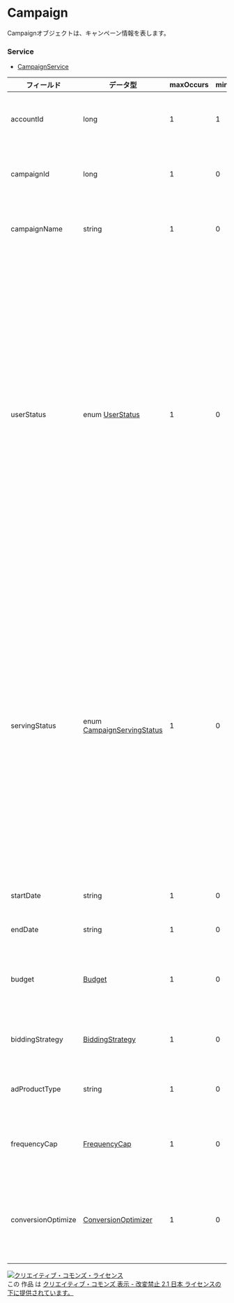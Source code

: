 # Campaign
Campaignオブジェクトは、キャンペーン情報を表します。
### Service
+ [CampaignService](../services/CampaignService.md)

| フィールド | データ型 | maxOccurs | minOccurs | response | add | set | remove | 説明 | 
|---|---|---|---|---|---|---|---|---|
| accountId| long| 1| 1| ○| Req| Req| Req| アカウントIDです。 |
| campaignId| long| 1| 0| ○| -| Req| Req| キャンペーンIDです。 |
| campaignName| string| 1| 0| ○| Req| Opt| -| キャンペーン名です。 |
| userStatus| enum <a href="./UserStatus.md">UserStatus</a>| 1| 0| ○| Req| Opt| -| ユーザーにより広告配信の有無を調整できる設定です。<br>指定しない場合は、フィルタ条件にすべての掲載状況が含まれます。 |
| servingStatus| enum <a href="./CampaignServingStatus.md">CampaignServingStatus</a>| 1| 0| ○| -| -| -| キャンペーンレベルの配信状況です。<br>ユーザーによる広告配信の調整に関わらず、キャンペーンとしての状態を表します。 |
| startDate| string| 1| 0| ○| Opt| Opt| -| 開始日です。 |
| endDate| string| 1| 0| ○| Opt| Opt| -| 終了日です。 |
| budget| <a href="./Budget.md">Budget</a>| 1| 0| ○| Req| Opt| -| キャンペーン予算です。 |
| biddingStrategy| <a href="./BiddingStrategy.md">BiddingStrategy</a>| 1| 0| ○| Req| Opt| -| 入札最適化方法です。 |
| adProductType| string| 1| 0| ○| Req| NotUpdatable| -| 配信方法です。 |
| frequencyCap| <a href="./FrequencyCap.md">FrequencyCap</a>| 1| 0| ○| Opt| Opt| -| フリクエンシー制御です。 |
| conversionOptimize| <a href="./ConversionOptimizer.md">ConversionOptimizer</a>| 1| 0| ○| -| Opt(Updatable)| -| コンバージョン最適化設定です。 |
<a rel="license" href="http://creativecommons.org/licenses/by-nd/2.1/jp/"><img alt="クリエイティブ・コモンズ・ライセンス" style="border-width:0" src="https://i.creativecommons.org/l/by-nd/2.1/jp/88x31.png" /></a><br />この 作品 は <a rel="license" href="http://creativecommons.org/licenses/by-nd/2.1/jp/">クリエイティブ・コモンズ 表示 - 改変禁止 2.1 日本 ライセンスの下に提供されています。</a>
